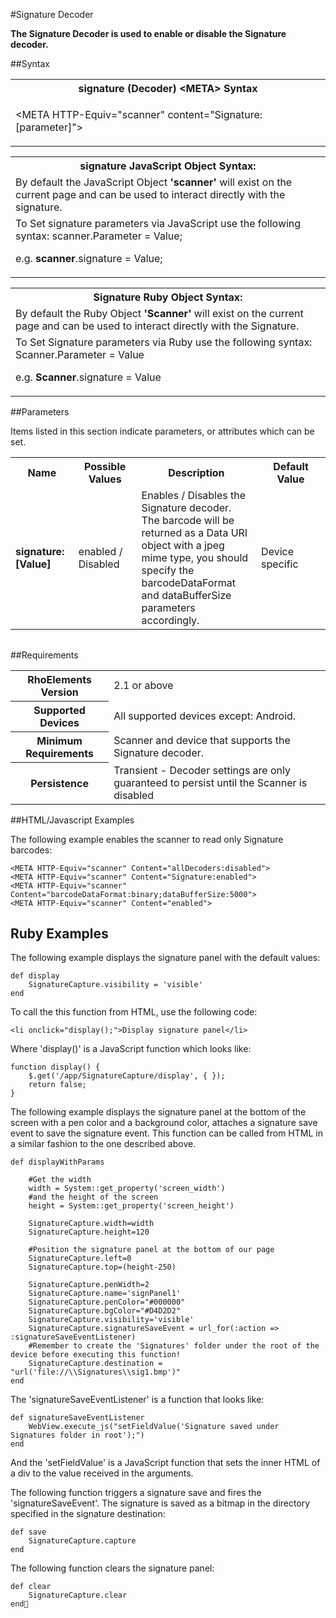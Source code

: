 
#Signature Decoder

<b>
The Signature Decoder is used to enable or disable the Signature decoder.
</b>

##Syntax

<table class="re-table"><tr><th class="tableHeading">signature (Decoder) &lt;META&gt; Syntax
</th></tr><tr><td class="clsSyntaxCells clsOddRow"><p>&lt;META HTTP-Equiv="scanner" content="Signature:[parameter]"&gt;</p></td></tr></table>
<table class="re-table"><tr><th class="tableHeading">signature JavaScript Object Syntax:</th></tr><tr><td class="clsSyntaxCells clsOddRow">
By default the JavaScript Object <b>'scanner'</b> will exist on the current page and can be used to interact directly with the signature.
</td></tr><tr><td class="clsSyntaxCells clsEvenRow">
To Set signature parameters via JavaScript use the following syntax: scanner.Parameter = Value;
<P />e.g. <b>scanner</b>.signature = Value;
</td></tr></table>
<table class="re-table"><tr><th class="tableHeading">Signature Ruby Object Syntax:</th></tr><tr><td class="clsSyntaxCells clsOddRow">
By default the Ruby Object <b>'Scanner'</b> will exist on the current page and can be used to interact directly with the Signature.
</td></tr><tr><td class="clsSyntaxCells clsEvenRow">
To Set Signature parameters via Ruby use the following syntax: Scanner.Parameter = Value
<P />e.g. <b>Scanner</b>.signature = Value
</td></tr></table>



##Parameters


Items listed in this section indicate parameters, or attributes which can be set.
<table class="re-table"><col width="20%" /><col width="20%" /><col width="38%" /><col width="22%" /><tr><th class="tableHeading">Name</th><th class="tableHeading">Possible Values</th><th class="tableHeading">Description</th><th class="tableHeading">Default Value</th></tr><tr><td class="clsSyntaxCells clsOddRow"><b>signature:[Value]
</b></td><td class="clsSyntaxCells clsOddRow">enabled / Disabled</td><td class="clsSyntaxCells clsOddRow">Enables / Disables the Signature decoder.  The barcode will be returned as a Data URI object with a jpeg mime type, you should specify the barcodeDataFormat and dataBufferSize parameters accordingly.</td><td class="clsSyntaxCells clsOddRow">Device specific</td></tr></table>
<table class="re-table"><col width="78%" /><col width="8%" /><col width="1%" /><col width="5%" /><col width="1%" /><col width="5%" /><col width="2%" /></table>





##Requirements

<table class="re-table"><tr><th class="tableHeading">RhoElements Version</th><td class="clsSyntaxCell clsEvenRow">2.1 or above
</td></tr><tr><th class="tableHeading">Supported Devices</th><td class="clsSyntaxCell clsOddRow">All supported devices except: Android.</td></tr><tr><th class="tableHeading">Minimum Requirements</th><td class="clsSyntaxCell clsOddRow">Scanner and device that supports the Signature decoder.</td></tr><tr><th class="tableHeading">Persistence</th><td class="clsSyntaxCell clsEvenRow">Transient - Decoder settings are only guaranteed to persist until the Scanner is disabled</td></tr></table>


##HTML/Javascript Examples

The following example enables the scanner to read only Signature barcodes:

	<META HTTP-Equiv="scanner" Content="allDecoders:disabled">
	<META HTTP-Equiv="scanner" Content="Signature:enabled">
	<META HTTP-Equiv="scanner" Content="barcodeDataFormat:binary;dataBufferSize:5000">
	<META HTTP-Equiv="scanner" Content="enabled">
	


## Ruby Examples

The following example displays the signature panel with the default values:

	def display
		SignatureCapture.visibility = 'visible'
	end

To call the this function from HTML, use the following code: 

	<li onclick="display();">Display signature panel</li>

Where 'display()' is a JavaScript function which looks like: 

	function display() {
		$.get('/app/SignatureCapture/display', { });
		return false;
	}

The following example displays the signature panel at the bottom of the screen with a pen color and a background color, attaches a signature save event to save the signature event. This function can be called from HTML in a similar fashion to the one described above.
  
	def displayWithParams

		#Get the width
		width = System::get_property('screen_width')
		#and the height of the screen
		height = System::get_property('screen_height')

		SignatureCapture.width=width
		SignatureCapture.height=120

		#Position the signature panel at the bottom of our page
		SignatureCapture.left=0
		SignatureCapture.top=(height-250)

		SignatureCapture.penWidth=2
		SignatureCapture.name='signPanel1'
		SignatureCapture.penColor="#000000"
		SignatureCapture.bgColor="#D4D2D2"
		SignatureCapture.visibility='visible'
		SignatureCapture.signatureSaveEvent = url_for(:action => :signatureSaveEventListener)
		#Remember to create the 'Signatures' folder under the root of the device before executing this function! 
		SignatureCapture.destination = "url('file://\\Signatures\\sig1.bmp')"    
	end
	
The 'signatureSaveEventListener' is a function that looks like: 
	
	def signatureSaveEventListener
		WebView.execute_js("setFieldValue('Signature saved under Signatures folder in root');")
	end

And the 'setFieldValue' is a JavaScript function that sets the inner HTML of a div to the value received in the arguments. 

The following function triggers a signature save and fires the 'signatureSaveEvent'. The signature is saved as a bitmap in the directory specified in the signature destination:

	def save
		SignatureCapture.capture
	end

The following function clears the signature panel:

	def clear
		SignatureCapture.clear    	
	end